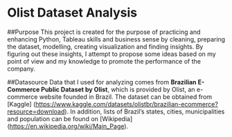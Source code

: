 # Olist Dataset Analysis

##Purpose
This project is created for the purpose of practicing and enhancing Python, Tableau skills and business sense by cleaning, preparing the dataset, modelling, creating visualization and finding insights.
By figuring out these insights, I attempt to propose some ideas based on my point of view and my knowledge to promote the performance of the company.

##Datasource
Data that I used for analyzing comes from **Brazilian E-Commerce Public Dataset by Olist**, which is provided by Olist, an e-commerce website founded in Brazil. The dataset can be obtained from [Kaggle] (https://www.kaggle.com/datasets/olistbr/brazilian-ecommerce?resource=download). In addition, lists of Brazil’s states, cities, municipalities and population can be found on [Wikipedia] (https://en.wikipedia.org/wiki/Main_Page). 

